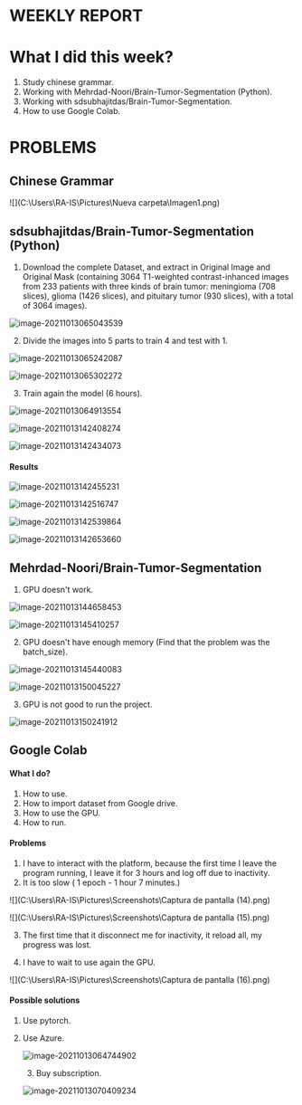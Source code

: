 # WEEKLY REPORT

# What I did this week?

1. Study chinese grammar.
2. Working with Mehrdad-Noori/Brain-Tumor-Segmentation (Python).
3. Working with sdsubhajitdas/Brain-Tumor-Segmentation.
4. How to use Google Colab.

# PROBLEMS

## Chinese Grammar

![](C:\Users\RA-IS\Pictures\Nueva carpeta\Imagen1.png)



## sdsubhajitdas/Brain-Tumor-Segmentation (Python)

1. Download the complete Dataset, and extract in Original Image and Original Mask (containing 3064 T1-weighted contrast-inhanced images
   from 233 patients with three kinds of brain tumor: meningioma (708 slices), glioma (1426 slices), and pituitary tumor (930 slices), with a total of 3064 images).

![image-20211013065043539](C:\Users\RA-IS\AppData\Roaming\Typora\typora-user-images\image-20211013065043539.png)

2. Divide the images into 5 parts to train 4 and test with 1.

![image-20211013065242087](C:\Users\RA-IS\AppData\Roaming\Typora\typora-user-images\image-20211013065242087.png)

![image-20211013065302272](C:\Users\RA-IS\AppData\Roaming\Typora\typora-user-images\image-20211013065302272.png)

3. Train again the model (6 hours).

![image-20211013064913554](C:\Users\RA-IS\AppData\Roaming\Typora\typora-user-images\image-20211013064913554.png)

![image-20211013142408274](C:\Users\RA-IS\AppData\Roaming\Typora\typora-user-images\image-20211013142408274.png)

![image-20211013142434073](C:\Users\RA-IS\AppData\Roaming\Typora\typora-user-images\image-20211013142434073.png)

#### Results

![image-20211013142455231](C:\Users\RA-IS\AppData\Roaming\Typora\typora-user-images\image-20211013142455231.png)

![image-20211013142516747](C:\Users\RA-IS\AppData\Roaming\Typora\typora-user-images\image-20211013142516747.png)

![image-20211013142539864](C:\Users\RA-IS\AppData\Roaming\Typora\typora-user-images\image-20211013142539864.png)



![image-20211013142653660](C:\Users\RA-IS\AppData\Roaming\Typora\typora-user-images\image-20211013142653660.png)

##  Mehrdad-Noori/Brain-Tumor-Segmentation

1. GPU doesn't work.

![image-20211013144658453](C:\Users\RA-IS\AppData\Roaming\Typora\typora-user-images\image-20211013144658453.png)

![image-20211013145410257](C:\Users\RA-IS\AppData\Roaming\Typora\typora-user-images\image-20211013145410257.png)

2. GPU doesn't have enough memory (Find that the problem was the batch_size).

![image-20211013145440083](C:\Users\RA-IS\AppData\Roaming\Typora\typora-user-images\image-20211013145440083.png)

![image-20211013150045227](C:\Users\RA-IS\AppData\Roaming\Typora\typora-user-images\image-20211013150045227.png)

3. GPU is not good to run the project.

![image-20211013150241912](C:\Users\RA-IS\AppData\Roaming\Typora\typora-user-images\image-20211013150241912.png)

## Google Colab

#### What I do?

1. How to use.
2. How to import dataset from Google drive.
3. How to use the GPU.
4. How to run.

#### Problems

1. I have to interact with the platform, because the first time I leave the program running, I leave it for 3 hours and log off due to inactivity.
2. It is too slow ( 1 epoch - 1 hour 7 minutes.)

![](C:\Users\RA-IS\Pictures\Screenshots\Captura de pantalla (14).png)

![](C:\Users\RA-IS\Pictures\Screenshots\Captura de pantalla (15).png)

3. The first time that it disconnect me for inactivity, it reload all, my progress was lost.

4. I have to wait to use again the GPU.

![](C:\Users\RA-IS\Pictures\Screenshots\Captura de pantalla (16).png)

####  Possible solutions

1. Use pytorch.

2. Use Azure.

   ![image-20211013064744902](C:\Users\RA-IS\AppData\Roaming\Typora\typora-user-images\image-20211013064744902.png)

   3. Buy subscription.

   ![image-20211013070409234](C:\Users\RA-IS\AppData\Roaming\Typora\typora-user-images\image-20211013070409234.png)